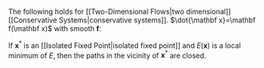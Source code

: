 The following holds for [[Two-Dimensional Flows|two dimensional]] [[Conservative Systems|conservative systems]]. $\dot{\mathbf x}=\mathbf f(\mathbf x)$ with smooth $\mathbf f$:

If $\mathbf x^*$ is an [[Isolated Fixed Point|isolated fixed point]] and $E(\mathbf x)$ is a local minimum of $E$, then the paths in the vicinity of $\mathbf x^*$ are closed.  